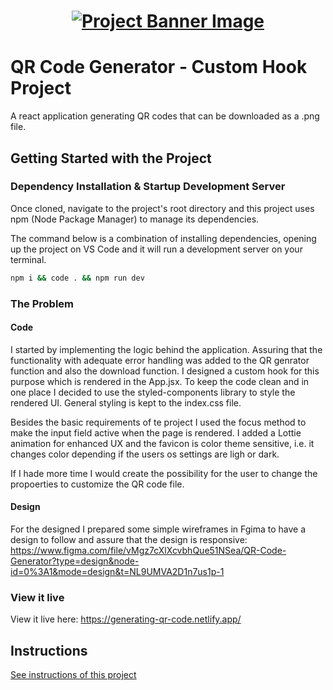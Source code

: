 <h1 align="center">
  <a href="">
    <img src="/src/assets/custom-hooks.svg" alt="Project Banner Image">
  </a>
</h1>

# QR Code Generator - Custom Hook Project

A react application generating QR codes that can be downloaded as a .png file.

## Getting Started with the Project

### Dependency Installation & Startup Development Server

Once cloned, navigate to the project's root directory and this project uses npm (Node Package Manager) to manage its dependencies.

The command below is a combination of installing dependencies, opening up the project on VS Code and it will run a development server on your terminal.

```bash
npm i && code . && npm run dev
```

### The Problem

#### Code
I started by implementing the logic behind the application. Assuring that the functionality with adequate error handling was added to the QR genrator function and also the download function. I designed a custom hook for this purpose which is rendered in the App.jsx. To keep the code clean and in one place I decided to use the styled-components library to style the rendered UI. General styling is kept to the index.css file. 

Besides the basic requirements of te project I used the focus method to make the input field active when the page is rendered. I added a Lottie animation for enhanced UX and the favicon is color theme sensitive, i.e. it changes color depending if the users os settings are ligh or dark. 

If I hade more time I would create the possibility for the user to change the propoerties to customize the QR code file. 

#### Design
For the designed I prepared some simple wireframes in Fgima to have a design to follow and assure that the design is responsive:
https://www.figma.com/file/vMgz7cXlXcvbhQue51NSea/QR-Code-Generator?type=design&node-id=0%3A1&mode=design&t=NL9UMVA2D1n7us1p-1

### View it live

View it live here: https://generating-qr-code.netlify.app/

## Instructions

<a href="instructions.md">
   See instructions of this project
  </a>
